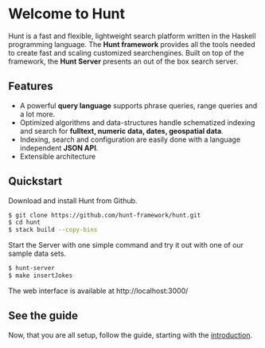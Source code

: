 # Welcome to Hunt

Hunt is a fast and flexible, lightweight search platform written in
the Haskell programming language. The **Hunt framework** provides all
the tools needed to create fast and scaling customized searchengines.
Built on top of the framework, the **Hunt Server** presents an out of
the box search server.


## Features

- A powerful **query language** supports phrase queries, range queries
  and a lot more.
- Optimized algorithms and data-structures handle schematized indexing
  and search for **fulltext, numeric data, dates, geospatial data**.
- Indexing, search and configuration are easily done with a language
  independent **JSON API**.
- Extensible architecture


## Quickstart

Download and install Hunt from Github.

```bash
$ git clone https://github.com/hunt-framework/hunt.git
$ cd hunt
$ stack build --copy-bins
```

Start the Server with one simple command and try it out with one of
our sample data sets.

```bash
$ hunt-server
$ make insertJokes
```

The web interface is available at http://localhost:3000/


## See the guide

Now, that you are all setup, follow the guide, starting with the
[introduction][1].


[1]: /chapters/introduction
